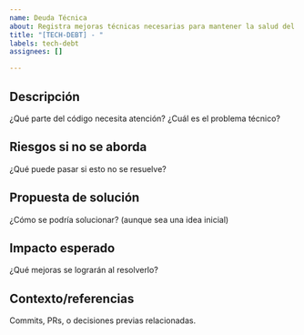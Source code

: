 ```yaml
---
name: Deuda Técnica
about: Registra mejoras técnicas necesarias para mantener la salud del proyecto.
title: "[TECH-DEBT] - "
labels: tech-debt
assignees: []

---
```

## Descripción

¿Qué parte del código necesita atención? ¿Cuál es el problema técnico?


## Riesgos si no se aborda

¿Qué puede pasar si esto no se resuelve?

## Propuesta de solución

¿Cómo se podría solucionar? (aunque sea una idea inicial)

## Impacto esperado

¿Qué mejoras se lograrán al resolverlo?

## Contexto/referencias

Commits, PRs, o decisiones previas relacionadas.



